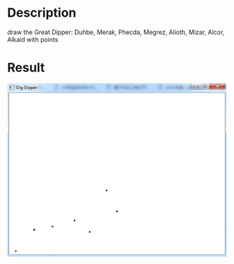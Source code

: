 # Description
draw the Great Dipper: Duhbe, Merak, Phecda, Megrez, Alioth, Mizar, Alcor, Alkaid with points

# Result
![text](./result.png)
